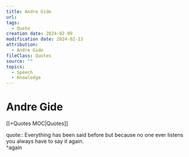 ```yaml
---
title: Andre Gide
url: 
tags:
  - Quote
creation date: 2024-02-09
modification date: 2024-02-13
attribution:
  - Andre Gide
fileClass: Quotes
source: ""
topics:
  - Speech
  - Knowledge
---
```


# Andre Gide

[[+Quotes MOC|Quotes]]

quote:: Everything has been said before but because no one ever listens you always have to say it again.  
^again
